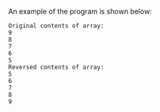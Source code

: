 An example of the program is shown below:

```
Original contents of array:
9
8
7
6
5
Reversed contents of array:
5
6
7
8
9
```
